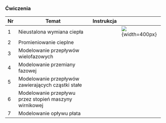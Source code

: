 ### Ćwiczenia

| Nr  | Temat                                                  | Instrukcja |                                                                                        |
| --- | ------------------------------------------------------ | ---------- | -------------------------------------------------------------------------------------- |
| 1   | Nieustalona wymiana ciepła                             |            | ![](file:///C:/Users/dawid/Koofr/20221205_www_backup/www/gifs/tranHT.gif){width=400px} |
| 2   | Promieniowanie cieplne                                 |            |                                                                                        |
| 3   | Modelowanie przepływów wielofazowych                   |            |                                                                                        |
| 4   | Modelowanie przemiany fazowej                          |            |                                                                                        |
| 5   | Modelowanie przepływów zawierających cząstki stałe     |            |                                                                                        |
| 6   | Modelowanie przepływu przez stopień maszyny wirnikowej |            |                                                                                        |
| 7   | Modelowanie opływu płata                               |            |                                                                                        |
